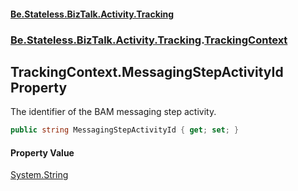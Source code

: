 #### [Be.Stateless.BizTalk.Activity.Tracking](README.md 'README')
### [Be.Stateless.BizTalk.Activity.Tracking](Be.Stateless.BizTalk.Activity.Tracking.md 'Be.Stateless.BizTalk.Activity.Tracking').[TrackingContext](TrackingContext.md 'Be.Stateless.BizTalk.Activity.Tracking.TrackingContext')

## TrackingContext.MessagingStepActivityId Property

The identifier of the BAM messaging step activity.

```csharp
public string MessagingStepActivityId { get; set; }
```

#### Property Value
[System.String](https://docs.microsoft.com/en-us/dotnet/api/System.String 'System.String')
